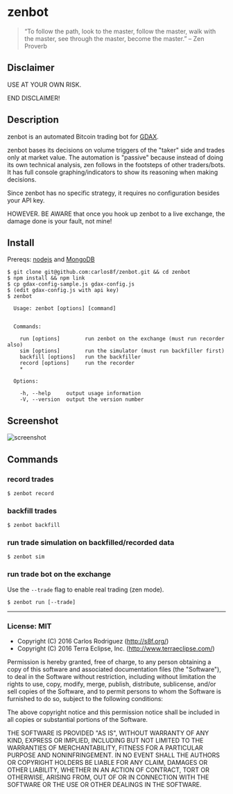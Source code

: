 # zenbot

> “To follow the path, look to the master, follow the master, walk with the master, see through the master, become the master.”
> – Zen Proverb

## Disclaimer

USE AT YOUR OWN RISK.

END DISCLAIMER!

## Description

zenbot is an automated Bitcoin trading bot for [GDAX](https://gdax.com/).

zenbot bases its decisions on volume triggers of the "taker" side and trades only at market value. The automation is "passive" because instead of doing its own technical analysis, zen follows in the footsteps of other traders/bots. It has full console graphing/indicators to show its reasoning when making decisions.

Since zenbot has no specific strategy, it requires no configuration besides your API key.

HOWEVER. BE AWARE that once you hook up zenbot to a live exchange, the damage done is your fault, not mine!

## Install

Prereqs: [nodejs](https://nodejs.org/) and [MongoDB](https://www.mongodb.com/)

```
$ git clone git@github.com:carlos8f/zenbot.git && cd zenbot
$ npm install && npm link
$ cp gdax-config-sample.js gdax-config.js
$ (edit gdax-config.js with api key)
$ zenbot

  Usage: zenbot [options] [command]


  Commands:

    run [options]        run zenbot on the exchange (must run recorder also)
    sim [options]        run the simulator (must run backfiller first)
    backfill [options]   run the backfiller
    record [options]     run the recorder
    *

  Options:

    -h, --help     output usage information
    -V, --version  output the version number
```

## Screenshot

![screenshot](https://cloud.githubusercontent.com/assets/106763/16441892/e791744c-3d82-11e6-834e-b566d498e7e9.png)

## Commands

### record trades

```
$ zenbot record
```

### backfill trades

```
$ zenbot backfill
```

### run trade simulation on backfilled/recorded data

```
$ zenbot sim
```

### run trade bot on the exchange

Use the `--trade` flag to enable real trading (zen mode).

```
$ zenbot run [--trade]
```

- - -

### License: MIT

- Copyright (C) 2016 Carlos Rodriguez (http://s8f.org/)
- Copyright (C) 2016 Terra Eclipse, Inc. (http://www.terraeclipse.com/)

Permission is hereby granted, free of charge, to any person obtaining a copy
of this software and associated documentation files (the &quot;Software&quot;), to deal
in the Software without restriction, including without limitation the rights
to use, copy, modify, merge, publish, distribute, sublicense, and/or sell
copies of the Software, and to permit persons to whom the Software is furnished
to do so, subject to the following conditions:

The above copyright notice and this permission notice shall be included in
all copies or substantial portions of the Software.

THE SOFTWARE IS PROVIDED &quot;AS IS&quot;, WITHOUT WARRANTY OF ANY KIND, EXPRESS OR
IMPLIED, INCLUDING BUT NOT LIMITED TO THE WARRANTIES OF MERCHANTABILITY,
FITNESS FOR A PARTICULAR PURPOSE AND NONINFRINGEMENT. IN NO EVENT SHALL THE
AUTHORS OR COPYRIGHT HOLDERS BE LIABLE FOR ANY CLAIM, DAMAGES OR OTHER
LIABILITY, WHETHER IN AN ACTION OF CONTRACT, TORT OR OTHERWISE, ARISING FROM,
OUT OF OR IN CONNECTION WITH THE SOFTWARE OR THE USE OR OTHER DEALINGS IN THE
SOFTWARE.
